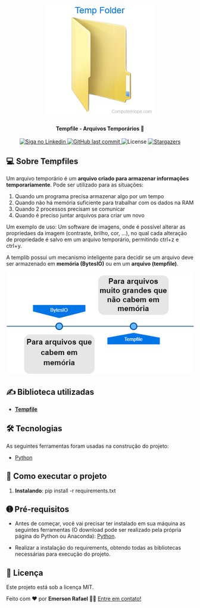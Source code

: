 
<h1 align="center">
    <img alt="Tempfile - Arquivos Temporários" title="#TEMPFILE" src="./assets/banner.png" />
</h1>

<h4 align="center"> 
	Tempfile - Arquivos Temporários 🚀
</h4>

<p align="center">
  	
  <a href="https://www.linkedin.com/in/emerson-rafael/">
    <img alt="Siga no Linkedin" src="https://img.shields.io/badge/LinkedIn-0077B5?style=for-the-badge&logo=linkedin&logoColor=white">
  </a>
	
  
  <a href="https://github.com/emersonrafaels/python_codes_general/commits/main">
    <img alt="GitHub last commit" src="https://img.shields.io/github/last-commit/emersonrafaels/python_codes_general">
  </a>

  <img alt="License" src="https://img.shields.io/badge/license-MIT-brightgreen">
   <a href="https://github.com/emersonrafaels/python_codes_general/stargazers">
    <img alt="Stargazers" src="https://img.shields.io/github/stars/emersonrafaels/python_codes_general?style=social">
  </a>
</p>


## 💻 Sobre Tempfiles

Um  arquivo temporário  é um **arquivo criado para armazenar informações temporariamente**. Pode ser utilizado para as situações:  
1. Quando um programa precisa armazenar algo por um tempo  
2. Quando não há memória suficiente para trabalhar com os dados na RAM  
3. Quando 2 processos precisam se comunicar  
4. Quando é preciso juntar arquivos para criar um novo

Um exemplo de uso: Um software de imagens, onde é possível alterar as propriedaes da imagem (contraste, brilho, cor, ...), no qual cada alteração de propriedade é salvo em um arquivo temporário, permitindo ctrl+z e ctrl+y.

A templib possui um  mecanismo inteligente  para decidir se um arquivo deve ser armazenado em **memória (BytesIO)** ou em um **arquivo (tempfile)**.

 <img alt="Tempfile - STF" title="#STF" src="./assets/stf.png" />

## ✍️  Biblioteca utilizadas

 - **[Tempfile](https://docs.python.org/3/library/tempfile.html)**

## 🛠  Tecnologias

As seguintes ferramentas foram usadas na construção do projeto:

- [Python]

## 🚀 Como executar o projeto

1. **Instalando**: pip install -r requirements.txt

## ➊ Pré-requisitos

- Antes de começar, você vai precisar ter instalado em sua máquina as seguintes ferramentas (O download pode ser realizado pela própria página do Python ou Anaconda):
[Python](https://www.anaconda.com/products/individual).

- Realizar a instalação do requirements, obtendo todas as bibliotecas necessárias para execução do projeto.

## 📝 Licença

Este projeto está sob a licença MIT.

Feito com ❤️ por **Emerson Rafael** 👋🏽 [Entre em contato!](https://www.linkedin.com/in/emerson-rafael/)

[Python]: https://www.python.org/downloads/